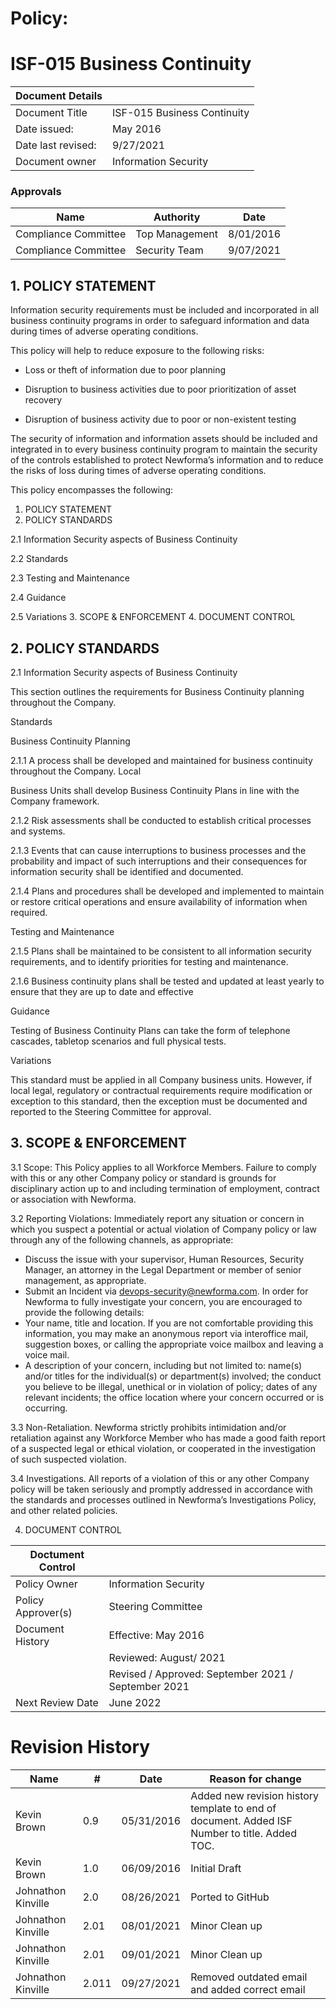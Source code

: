 # Policy: 

# ISF-015 Business Continuity

| Document Details |    | 
| -------------- | ----------- |
| Document Title | ISF-015 Business Continuity | 
| Date issued: | May 2016  | 
| Date last revised: | 9/27/2021 | 
| Document owner | Information Security | 

 

### Approvals 

|Name | Authority | Date |
| ----------- | -------- | --------- |
| Compliance Committee  | Top Management | 8/01/2016 |
| Compliance Committee | Security Team | 9/07/2021
 
## 1. POLICY STATEMENT 

Information security requirements must be included and incorporated in all business continuity programs in order to safeguard information and data  during times of adverse operating conditions. 

This policy will help to reduce exposure to the following risks: 

* Loss or theft of information due to poor planning 

* Disruption to business activities due to poor prioritization of asset recovery 

* Disruption of business activity due to poor or non-existent testing 

The security of information and information assets should be included and integrated in to every business continuity program  to maintain the security of the controls established to protect  Newforma’s information and   to reduce the risks of loss during times of adverse operating conditions. 


This policy encompasses the following: 

1. POLICY STATEMENT
2. POLICY STANDARDS

 2.1 Information Security aspects of Business Continuity

 2.2 Standards 

 2.3 Testing and Maintenance

 2.4 Guidance 

 2.5 Variations
3. SCOPE & ENFORCEMENT
4. DOCUMENT CONTROL

## 2. POLICY STANDARDS 

2.1 	Information Security aspects of Business Continuity 


This section outlines the requirements for Business Continuity planning throughout the Company. 

 
Standards 

 
Business Continuity Planning 

2.1.1 	A process shall be developed and maintained for business continuity throughout the Company. Local 

Business Units shall develop Business Continuity Plans in line with the Company framework. 

 
2.1.2 	Risk assessments shall be conducted to establish critical processes and systems. 

 

2.1.3 	Events that can cause interruptions to business processes and the probability and impact of such interruptions and their consequences for information security shall be identified and documented. 

 

2.1.4 	Plans and procedures shall be developed and implemented to maintain or restore critical operations and ensure availability of information when required. 

 

 

Testing and Maintenance 

2.1.5 	Plans shall be maintained to be consistent to all information security requirements, and to identify priorities for testing and maintenance. 

 

2.1.6 	Business continuity plans shall be tested and updated at least yearly to ensure that they are up to date  and   effective

Guidance 

 

Testing of Business Continuity Plans can take the form of telephone cascades, tabletop scenarios and full physical tests. 

 

Variations 

 

This standard must be applied in all Company business units. However,  if local legal, regulatory or contractual requirements require modification or exception to this standard, then the exception must be documented and reported to the Steering Committee for approval. 

 ## 3. 	SCOPE & ENFORCEMENT 
 
 3.1     Scope: This Policy applies to all Workforce Members. Failure to comply with this or any other  Company policy or standard is grounds for disciplinary action up to and  including termination of employment, contract  or association with Newforma. 

 

3.2     Reporting Violations:  Immediately  report  any  situation  or  concern in  which  you  suspect a  potential  or actual violation of Company policy or law through  any of the following channels, as appropriate: 
 * Discuss  the  issue  with  your  supervisor,  Human  Resources, Security  Manager, an  attorney  in  the  Legal Department or member of senior management, as appropriate. 
 * Submit an  Incident via  devops-security@newforma.com.
In order  for Newforma to fully investigate  your concern, you are  encouraged to provide the  following  details: 
 * Your name, title  and  location.  If  you  are  not  comfortable  providing  this  information,  you  may  make  an anonymous report via interoffice mail, suggestion boxes, or calling the appropriate voice mailbox and leaving a voice mail. 
 * A description  of your  concern, including  but  not  limited  to:  name(s) and/or  titles  for the  individual(s)  or department(s) involved;  the  conduct  you believe  to be  illegal,  unethical  or in  violation  of policy;  dates of any relevant incidents; the office location where  your concern occurred or is occurring. 

3.3     Non-Retaliation. Newforma  strictly  prohibits  intimidation  and/or  retaliation  against  any  Workforce  Member    who has made a good  faith report  of a suspected legal or ethical violation, or cooperated in the  investigation of  such suspected violation. 

 

3.4     Investigations. All reports of a violation of this or any other Company policy will be taken seriously and promptly addressed in accordance with the standards and processes outlined in Newforma’s Investigations Policy, and other related policies.

4. 	DOCUMENT CONTROL 

| Doctument Control | |
|-|-|
| Policy Owner | Information Security | 
| Policy Approver(s) | Steering Committee |
| Document History | Effective: May 2016 |
|                  |  Reviewed: August/ 2021 |
|                  |  Revised / Approved: September 2021 / September 2021 |
| Next Review Date | June 2022 |

# Revision History 

| Name | # | Date | Reason for change |
| - | - | - | - |
| Kevin Brown | 0.9 | 05/31/2016 | Added new revision history template to end of document. Added ISF Number  to title. Added TOC. |
| Kevin Brown | 1.0 | 06/09/2016 | Initial Draft |
| Johnathon Kinville | 2.0 | 08/26/2021| Ported to GitHub |
| Johnathon Kinville | 2.01| 08/01/2021 |  Minor Clean up |
| Johnathon Kinville | 2.01| 09/01/2021 |  Minor Clean up |
| Johnathon Kinville | 2.011| 09/27/2021 |  Removed outdated email and added correct email |



